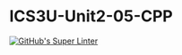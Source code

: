 # ICS3U-Unit2-05-CPP

[![GitHub's Super Linter](https://github.com/huihangisaac-ho/ICS3U-Unit2-05-CPP/workflows/GitHub's%20Super%20Linter/badge.svg)](https://github.com/huihangisaac-ho/ICS3U-Unit2-05-CPP/actions)
